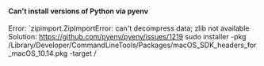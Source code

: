 
#### Can't install versions of Python via pyenv

Error: `zipimport.ZipImportError: can't decompress data; zlib not available
Solution: https://github.com/pyenv/pyenv/issues/1219
sudo installer -pkg /Library/Developer/CommandLineTools/Packages/macOS_SDK_headers_for_macOS_10.14.pkg -target /
